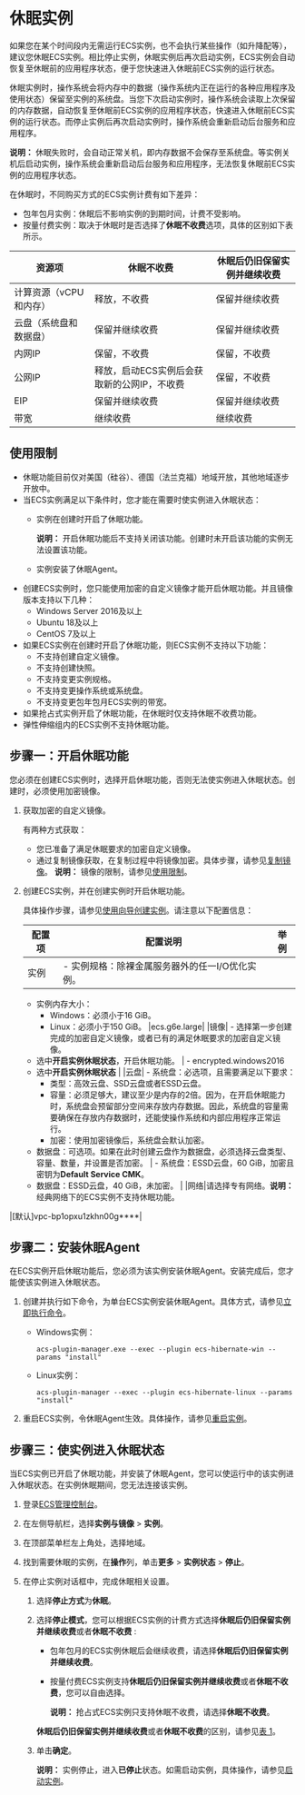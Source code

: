 # 休眠实例

如果您在某个时间段内无需运行ECS实例，也不会执行某些操作（如升降配等），建议您休眠ECS实例。相比停止实例，休眠实例后再次启动实例，ECS实例会自动恢复至休眠前的应用程序状态，便于您快速进入休眠前ECS实例的运行状态。

休眠实例时，操作系统会将内存中的数据（操作系统内正在运行的各种应用程序及使用状态）保留至实例的系统盘。当您下次启动实例时，操作系统会读取上次保留的内存数据，自动恢复至休眠前ECS实例的应用程序状态，快速进入休眠前ECS实例的运行状态。而停止实例后再次启动实例时，操作系统会重新启动后台服务和应用程序。

**说明：** 休眠失败时，会自动正常关机，即内存数据不会保存至系统盘。等实例关机后启动实例，操作系统会重新启动后台服务和应用程序，无法恢复休眠前ECS实例的应用程序状态。

在休眠时，不同购买方式的ECS实例计费有如下差异：

-   包年包月实例：休眠后不影响实例的到期时间，计费不受影响。
-   按量付费实例：取决于休眠时是否选择了**休眠不收费**选项，具体的区别如下表所示。

|资源项|休眠不收费|休眠后仍旧保留实例并继续收费|
|---|-----|--------------|
|计算资源（vCPU和内存）|释放，不收费|保留并继续收费|
|云盘（系统盘和数据盘）|保留并继续收费|保留并继续收费|
|内网IP|保留，不收费|保留，不收费|
|公网IP|释放，启动ECS实例后会获取新的公网IP，不收费|保留，不收费|
|EIP|保留并继续收费|保留并继续收费|
|带宽|继续收费|继续收费|

## 使用限制

-   休眠功能目前仅对美国（硅谷）、德国（法兰克福）地域开放，其他地域逐步开放中。
-   当ECS实例满足以下条件时，您才能在需要时使实例进入休眠状态：
    -   实例在创建时开启了休眠功能。

        **说明：** 开启休眠功能后不支持关闭该功能。创建时未开启该功能的实例无法设置该功能。

    -   实例安装了休眠Agent。
-   创建ECS实例时，您只能使用加密的自定义镜像才能开启休眠功能。并且镜像版本支持以下几种：
    -   Windows Server 2016及以上
    -   Ubuntu 18及以上
    -   CentOS 7及以上
-   如果ECS实例在创建时开启了休眠功能，则ECS实例不支持以下功能：
    -   不支持创建自定义镜像。
    -   不支持创建快照。
    -   不支持变更实例规格。
    -   不支持变更操作系统或系统盘。
    -   不支持变更包年包月ECS实例的带宽。
-   如果抢占式实例开启了休眠功能，在休眠时仅支持休眠不收费功能。
-   弹性伸缩组内的ECS实例不支持休眠功能。

## 步骤一：开启休眠功能

您必须在创建ECS实例时，选择开启休眠功能，否则无法使实例进入休眠状态。创建时，必须使用加密镜像。

1.  获取加密的自定义镜像。

    有两种方式获取：

    -   您已准备了满足休眠要求的加密自定义镜像。
    -   通过复制镜像获取，在复制过程中将镜像加密。具体步骤，请参见[复制镜像](/intl.zh-CN/镜像/自定义镜像/复制镜像.md)。
    **说明：** 镜像的限制，请参见[使用限制](#section_55c_coc_sg1)。

2.  创建ECS实例，并在创建实例时开启休眠功能。

    具体操作步骤，请参见[使用向导创建实例](/intl.zh-CN/实例/创建实例/使用向导创建实例.md)。请注意以下配置信息：

    |配置项|配置说明|举例|
    |---|----|--|
    |实例|    -   实例规格：除裸金属服务器外的任一I/O优化实例。
    -   实例内存大小：
        -   Windows：必须小于16 GiB。
        -   Linux：必须小于150 GiB。
|ecs.g6e.large|
    |镜像|    -   选择第一步创建完成的加密自定义镜像，或者已有的满足休眠要求的加密自定义镜像。
    -   选中**开启实例休眠状态**，开启休眠功能。
|    -   encrypted.windows2016
    -   选中**开启实例休眠状态** |
    |云盘|    -   系统盘：必选项，且需要满足以下要求：
        -   类型：高效云盘、SSD云盘或者ESSD云盘。
        -   容量：必须足够大，建议至少是内存的2倍。因为，在开启休眠能力时，系统盘会预留部分空间来存放内存数据。因此，系统盘的容量需要确保在存放内存数据时，还能使操作系统和内部应用程序正常运行。
        -   加密：使用加密镜像后，系统盘会默认加密。
    -   数据盘：可选项。如果在此时创建云盘作为数据盘，必须选择云盘类型、容量、数量，并设置是否加密。
|    -   系统盘：ESSD云盘，60 GiB，加密且密钥为**Default Service CMK**。
    -   数据盘：ESSD云盘，40 GiB，未加密。 |
    |网络|请选择专有网络。**说明：** 经典网络下的ECS实例不支持休眠功能。

|\[默认\]vpc-bp1opxu1zkhn00g\*\*\*\*|


## 步骤二：安装休眠Agent

在ECS实例开启休眠功能后，您必须为该实例安装休眠Agent。安装完成后，您才能使该实例进入休眠状态。

1.  创建并执行如下命令，为单台ECS实例安装休眠Agent。具体方式，请参见[立即执行命令](/intl.zh-CN/运维与监控/云助手/使用云助手/立即执行命令.md)。

    -   Windows实例：

        ```
        acs-plugin-manager.exe --exec --plugin ecs-hibernate-win --params "install"
        ```

    -   Linux实例：

        ```
        acs-plugin-manager --exec --plugin ecs-hibernate-linux --params "install"
        ```

2.  重启ECS实例，令休眠Agent生效。具体操作，请参见[重启实例](/intl.zh-CN/实例/管理实例/重启实例.md)。


## 步骤三：使实例进入休眠状态

当ECS实例已开启了休眠功能，并安装了休眠Agent，您可以使运行中的该实例进入休眠状态。在实例休眠期间，您无法连接该实例。

1.  登录[ECS管理控制台](https://ecs.console.aliyun.com)。

2.  在左侧导航栏，选择**实例与镜像** \> **实例**。

3.  在顶部菜单栏左上角处，选择地域。

4.  找到需要休眠的实例，在**操作**列，单击**更多** \> **实例状态** \> **停止**。

5.  在停止实例对话框中，完成休眠相关设置。

    1.  选择**停止方式**为**休眠**。
    2.  选择**停止模式**，您可以根据ECS实例的计费方式选择**休眠后仍旧保留实例并继续收费**或者**休眠不收费** :

        -   包年包月的ECS实例休眠后会继续收费，请选择**休眠后仍旧保留实例并继续收费**。
        -   按量付费ECS实例支持**休眠后仍旧保留实例并继续收费**或者**休眠不收费**，您可以自由选择。

            **说明：** 抢占式ECS实例只支持休眠不收费，请选择**休眠不收费**。

        **休眠后仍旧保留实例并继续收费**或者**休眠不收费**的区别，请参见[表 1](#table_82t_3jc_tg6)。

    3.  单击**确定**。

        **说明：** 实例停止，进入**已停止**状态。如需启动实例，具体操作，请参见[启动实例](/intl.zh-CN/实例/管理实例/启动实例.md)。


